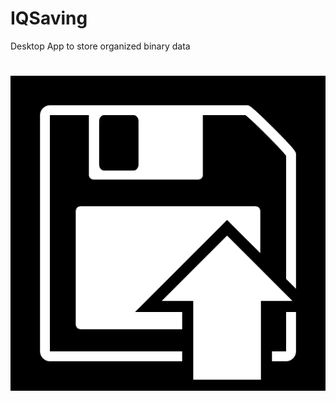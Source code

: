 # IQSaving
Desktop App to store organized binary data

#
![alt text](https://github.com/andrebbk/IQSaving/blob/master/IQS/IQS/Resources/save.png)
